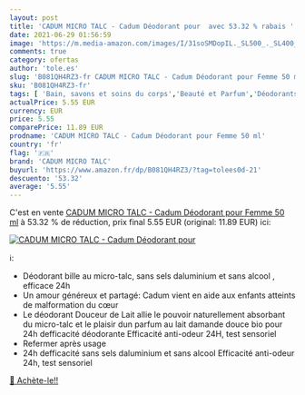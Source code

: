 ```yaml
---
layout: post
title: 'CADUM MICRO TALC - Cadum Déodorant pour  avec 53.32 % rabais '
date: 2021-06-29 01:56:59
image: 'https://m.media-amazon.com/images/I/31soSMDopIL._SL500_._SL400_.jpg'
comments: true
category: ofertas
author: 'tole.es'
slug: 'B081QH4RZ3-fr CADUM MICRO TALC - Cadum Déodorant pour Femme 50 ml'
sku: 'B081QH4RZ3-fr'
tags: [ 'Bain, savons et soins du corps','Beauté et Parfum','Déodorants et anti-transpirants','cadum micro talc', ]
actualPrice: 5.55 EUR
currency: EUR
price: 5.55
comparePrice: 11.89 EUR
prodname: 'CADUM MICRO TALC - Cadum Déodorant pour Femme 50 ml'
country: 'fr'
flag: '🇫🇷'
brand: 'CADUM MICRO TALC'
buyurl: 'https://www.amazon.fr/dp/B081QH4RZ3/?tag=tolees0d-21'
descuento: '53.32'
average: '5.55'
---
```


C'est en vente [CADUM MICRO TALC - Cadum Déodorant pour Femme 50 ml](https://www.amazon.fr/dp/B081QH4RZ3/?tag=tolees0d-21)  à  53.32 % de réduction, prix final  5.55 EUR (original: 11.89 EUR) ici:

[![CADUM MICRO TALC - Cadum Déodorant pour ](https://m.media-amazon.com/images/I/31soSMDopIL._SL500_._SL400_.jpg)](https://www.amazon.fr/dp/B081QH4RZ3/?tag=tolees0d-21)

ℹ️:

- Déodorant bille au micro-talc, sans sels daluminium et sans alcool , efficace 24h
- Un amour généreux et partagé: Cadum vient en aide aux enfants atteints de malformation du cœur
- Le déodorant Douceur de Lait allie le pouvoir naturellement absorbant du micro-talc et le plaisir dun parfum au lait damande douce bio pour 24h defficacité déodorante Efficacité anti-odeur 24H, test sensoriel
- Refermer après usage
- 24h defficacité sans sels daluminium et sans alcool Efficacité anti-odeur 24h, test sensoriel

[🛒 Achète-le!!](https://www.amazon.fr/dp/B081QH4RZ3/?tag=tolees0d-21)
